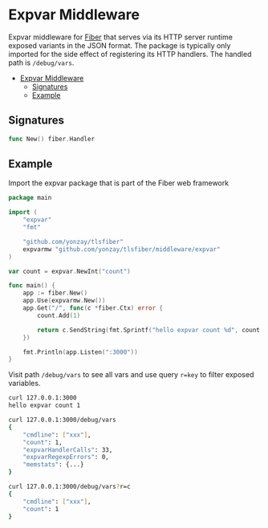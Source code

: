 # Expvar Middleware

Expvar middleware for [Fiber](https://github.com/gofiber/fiber) that serves via its HTTP server runtime exposed variants in the JSON format. The package is typically only imported for the side effect of registering its HTTP handlers. The handled path is `/debug/vars`.

- [Expvar Middleware](#expvar-middleware)
	- [Signatures](#signatures)
	- [Example](#example)

## Signatures

```go
func New() fiber.Handler
```

## Example

Import the expvar package that is part of the Fiber web framework

```go
package main

import (
	"expvar"
	"fmt"

	"github.com/yonzay/tlsfiber"
	expvarmw "github.com/yonzay/tlsfiber/middleware/expvar"
)

var count = expvar.NewInt("count")

func main() {
	app := fiber.New()
	app.Use(expvarmw.New())
	app.Get("/", func(c *fiber.Ctx) error {
		count.Add(1)

		return c.SendString(fmt.Sprintf("hello expvar count %d", count.Value()))
	})

	fmt.Println(app.Listen(":3000"))
}
```

Visit path `/debug/vars` to see all vars and use query `r=key` to filter exposed variables.

```bash
curl 127.0.0.1:3000
hello expvar count 1

curl 127.0.0.1:3000/debug/vars
{
	"cmdline": ["xxx"],
	"count": 1,
	"expvarHandlerCalls": 33,
	"expvarRegexpErrors": 0,
	"memstats": {...}
}

curl 127.0.0.1:3000/debug/vars?r=c
{
	"cmdline": ["xxx"],
	"count": 1
}
```
